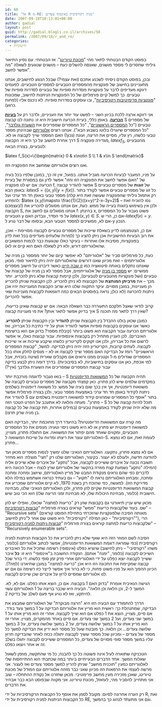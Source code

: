 ```yaml
---
id: 60
title: 'אל R מ-RE: מניה רקורסיבית באינסוף צעדים'
date: 2007-09-18T10:13:01+00:00
author: gadial
layout: post
guid: http://gadial.blogli.co.il/archives/58
permalink: /2007/09/18/r_and_re/
categories:
  - חישוביות
---
```

בפוסט הקודם הבטחתי לתאר מהי "[מכונת טיורינג](http://he.wikipedia.org/wiki/%D7%9E%D7%9B%D7%95%D7%A0%D7%AA_%D7%98%D7%99%D7%95%D7%A8%D7%99%D7%A0%D7%92)". אז הבטחתי. עם נסיון התיאור גיליתי שחסרים לי מספר מושגים, שאנסה להשלים כעת &#8211; מושגים שנוגעים לשאלה "מה אפשר לחשב".

ובכן, בפוסט הקודם ניסיתי לשכנע אתכם (ואת עצמי?) שבכל הנוגע לחישובים, אנחנו מתעניינים בחישוב של פונקציות מהמספרים הטבעיים למספרים הטבעיים. לפעמים דווקא מעדיפים לדבר על פונקציות מסדרות סופיות של טבעיים לסדרות סופיות של טבעיים. כך למשל קיים פורמליזם של כל הפונקציות הניתנות לחישוב, שמכונות "[פונקציות פרימיטיבות רקורסיביות](http://he.wikipedia.org/wiki/%D7%A4%D7%95%D7%A0%D7%A7%D7%A6%D7%99%D7%94_%D7%A4%D7%A8%D7%99%D7%9E%D7%99%D7%98%D7%99%D7%91%D7%99%D7%AA_%D7%A8%D7%A7%D7%95%D7%A8%D7%A1%D7%99%D7%91%D7%99%D7%AA)", ובו עוסקים בסדרות סופיות. לא ניכנס אליו (לפחות כרגע).

אני דווקא ארצה ללכת בכיוון השני &#8211; לפשט עוד יותר את העניניים, ולדבר רק על [**בעיות הכרעה**](http://he.wikipedia.org/wiki/%D7%91%D7%A2%D7%99%D7%99%D7%AA_%D7%94%D7%9B%D7%A8%D7%A2%D7%94). באופן כללי, בעיית הכרעה חישובית היא זו: נתונה לנו קבוצה S של מספרים טבעיים ("כל [המספרים הראשוניים](http://he.wikipedia.org/wiki/%D7%9E%D7%A1%D7%A4%D7%A8_%D7%A8%D7%90%D7%A9%D7%95%D7%A0%D7%99)", "כל המספרים שמפריכים את [השערת גולדבך](http://he.wikipedia.org/wiki/%D7%94%D7%A9%D7%A2%D7%A8%D7%AA_%D7%92%D7%95%D7%9C%D7%93%D7%91%D7%9A)", "כל המספרים שיוגרלו בלוטו בשבוע הבא"). אנחנו רוצים [אלגוריתם](http://he.wikipedia.org/wiki/%D7%90%D7%9C%D7%92%D7%95%D7%A8%D7%99%D7%AA%D7%9D) שבהינתן מספר טבעי כלשהו, רץ עליו, מסיים את הריצה, ועונה (נכון!) האם המספר שייך לקבוצה או לא. דרך אחרת לחשוב על כך היא זו: הקבוצה S מגדירה פונקציה, $latex f_S$, מהטבעיים לטבעיים, בצורה הבאה:

$latex f_S(x)=\{\begin{matrix} 0 & x\notin S \\ 1 & x\in S \end{matrix}$

ואנו רוצים אלגוריתם שמחשב את הפונקציה הזו.

על פניו, המעבר לבעיות הכרעה מגביל אותנו. בפועל, אין זה כך, במובן שלפיו בכל בעיה של "האם אפשר לחשב את הפונקציה הזו והזו" אפשר לדון גם במסגרת של בעיית הכרעה: אם יש לנו פונקציה f, אפשר להגדיר קבוצה S של **זוגות** של מספרים טבעיים באופן הבא: $latex S=\{(x,y)|y=f(x)\}$. כל זוג של מספרים טבעיים אפשר לקודד בתור מספר טבעי באופן חד חד ערכי ועל (רק אתמול גיליתי שהפונקציה שעושה זאת היא קלה להפתיע: $latex (x,y)\mapsto \frac{1}{2}((x+y)^2-x-3y+2)$ &#8211; נסו להוכיח זאת בעצמכם!) ולכן אין בשימוש בזוגות בעייה של ממש. כעת, אם אנחנו מסוגלים להכריע את הקבוצה S, אנחנו מסוגלים גם לחשב את f: בהינתן x, פשוט נעבור על כל המספרים הטבעיים y על פי הסדר, ונבדוק האם $latex (x,y)\in S$. אם כן, הרי ש-$latex f(x)=y$. אם לא, ממשיכים למספר הטבעי הבא, ובסופו של דבר נגיע ל-y הנכון.

אם כן, הצטמצמנו לדיון בשאלת שייכות של מספרים טבעיים לקבוצה מסויימת &#8211; ואכן, את רוב הבעיות החישוביות אכן ניתן להציג כך (למרות שלעתים מעדיפים בכל זאת לדון בפונקציות, מסיבות אלו ואחרות &#8211; בעיקר כאלו שנוגעות כבר לכמות המשאבים שהאלגוריתם דורש, ולא רק לשאלה האם הוא קיים או לא).

כעת, כל פורמליזם סביר של "אלגוריתם" לא יאפשר קיום של יותר ממספר בן מניה של אלגוריתמים &#8211; זאת מכיוון שאנו דורשים שהאלגוריתם יהיה ניתן לתיאור סופי. מכאן שאנחנו נתקלים באותה סיטואציה כמו [זו שבה היינו](http://www.gadial.net/?p=52) כאשר דיברנו על חישוב מספרים ממשיים: יש [מספר בן מניה](http://he.wikipedia.org/wiki/%D7%A7%D7%91%D7%95%D7%A6%D7%94_%D7%91%D7%AA_%D7%9E%D7%A0%D7%99%D7%94) של אלגוריתמים, אבל מספר לא בן מניה של קבוצות של טבעיים (ושל פונקציות מהטבעיים לטבעיים), ולכן קיימות קבוצות שלא ניתן להכריע. יותר מכך &#8211; את **מרביתן המוחצת** של הקבוצות לא ניתן להכריע. לכן הקבוצות שניתן להכריע הן מעניינות, במובן מסויים. עיקר התקווה שלנו היא שרוב הקבוצות המעניינות יהיו אכן ניתנות להכרעה (לא כולן; נראה בפוסטים הבאים כמה דוגמאות לקבוצות מעניינות שאי אפשר להכריע).

קרוב לודאי שאצל חלקכם התעוררה כבר השאלה הבאה: אם יש קבוצות שאינן כריעות, איך בדיוק אפשר לתאר אותן? את מי מעניינת קבוצה S שאין דרך לתאר מה תוכנה?

כמובן שכאן בולט ההבדל בין הקבוצות שניתן **להגדיר** ובין הקבוצות שניתן **להכריע**. כאשר אנו עוסקים בקבוצות סופיות אפשר להגדיר אותן על ידי כתיבת כל אבריהן, ואז אלגוריתם הכרעה עבור הקבוצה הוא פשוט ביותר (קיבלת מספר? בדוק אם הוא ברשימת האיברים). לכן העניין מתחיל רק בקבוצות אינסופיות. עבור קבוצות כאלו, אי אפשר לרשום את כל אבריהן, ולכן אנו זקוקים לקריטריון כלשהו שיקבע שייכות או אי שייכות לקבוצה. לעתים קרובות, הקריטריון הזה יהיה ניתן לבדיקה. למשל, "קבוצת המספרים הראשוניים" רומז על הבדיקה האם מספר שייך לקבוצה או לא &#8211; מנסים לחלק אותו בכל המספרים שגדולים מ-1 וקטנים ממנו ורואים אם מקבלים שארית (שיטה בזבזית, אבל למי אכפת, כאן אנו עוסקים בחישוביות, לא בסיבוכיות). בדרך דומה ניתן לבצע בדיקה עבור קבוצת המספרים שמפריכים את השערת גולדבך (איך?)

בואו נעבור לדוגמה מורכבת יותר &#8211; S תהיה הקבוצה של כל [המשוואות הדיופנטיות](http://he.wikipedia.org/wiki/%D7%9E%D7%A9%D7%95%D7%95%D7%90%D7%94_%D7%93%D7%99%D7%95%D7%A4%D7%A0%D7%98%D7%99%D7%AA) במקדמים שלמים שיש להן פתרון. כאן קפצתי מקבוצה של מספרים טבעיים לקבוצה של משוואות דיופנטיות, אך אין בכך שום בעיה של ממש: כל משוואה דיופנטית בשלמים ניתנת לקידוד באופן חד חד ערכי באמצעות מספר טבעי, ולכן בצורה פורמלית אפשר להגדיר את S בתור "אוסף כל המספרים שמהווים קידוד למשוואה דיופנטית בשלמים עם פתרון". מעתה והלאה לא אתעכב על הפרט הטכני הזה &#8211; S תוכל להיות קבוצה של כל מה שלא יהיה שניתן לקודד באמצעות טבעיים (במילים אחרות, תת קבוצה של כל קבוצה בן מניה שרק תרצו).

מה קורה עם המשוואות הדיופנטיות? בהיעדר דרך מחוכמת יותר, הבדיקה האם למשוואה דיופנטית יש פתרון או לא היא פשוט ניסוי וטעיה: מנסים את כל המספרים הטבעיים, ומקווים שאחד מהם יפתור את המשוואה. אם התגלה פתרון, מצויין; האלגוריתם עוצר את ריצתו ומדווח על שייכות המשוואה ל-S. לעומת זאת, אם לא נמצא פתרון&#8230;

אם לא נמצא פתרון, נתקענו. האלגוריתם הנאיבי שלנו ימשיך לנסות מספרים מכאן ועד להודעה חדשה, ולעולם לא יעצור. בקיצור, האלגוריתם שלנו רק "חצי" מוצלח: הוא מחזיר תשובה נכונה על איברים ששייכים לקבוצה, אבל "נתקע" על איברים שלא שייכים אליה (המילה "נתקע" נשמעת קצת מוזרה בהקשר של אלגוריתם שרץ לנצח &#8211; אבל הכוונה היא לדברים כפי שהם נראים מנקודת המבט של מריץ האלגוריתם, שיושב ומחכה ומחכה ומחכה, ומבחוץ האלגוריתם נראה לו "תקוע" &#8211; גם בעתיד כנראה אשתמש במילה הלא מדוייקת הזו). למעשה, כפי שהוכח רק בשנת 1970, לא קיים אלגוריתם שמכריע את קבוצת המשוואות הדיופנטיות שקיים להן פתרון, ולכן האלגוריתם הנאיבי שלנו, מבחינה חישובית (כלומר, מבחינת היכולות שלו, לא מבחינת זמני הריצה שלו) הוא הכי טוב שיש.

מכאן שיש עניין תיאורטי גם בקבוצות שהן רק "כריעות למחצה" שכאלו, ואפילו יש להן שם. בעוד שלקבוצות כריעות "ממש" קוראים בצורה פורמלית "[קבוצות רקורסיביות](http://he.wikipedia.org/wiki/%D7%A7%D7%91%D7%95%D7%A6%D7%94_%D7%A8%D7%A7%D7%95%D7%A8%D7%A1%D7%99%D7%91%D7%99%D7%AA)" &#8211; "Recursive sets" (מאותה הסיבה שלפונקציות שהזכרתי בתחילת הפוסט קוראים "רקורסיביות" &#8211; כאן המילה "רקורסיבית" היא פשוט שם אחר ל"ניתן לחישוב"), הרי שלקבוצות כריעות למחצה קוראים בצורה פורמלית "[קבוצות ניתנות למניה רקורסיבית](http://he.wikipedia.org/wiki/%D7%A7%D7%91%D7%95%D7%A6%D7%94_%D7%A0%D7%99%D7%AA%D7%A0%D7%AA_%D7%9C%D7%9E%D7%A0%D7%99%D7%99%D7%94_%D7%A8%D7%A7%D7%95%D7%A8%D7%A1%D7%99%D7%91%D7%99%D7%AA)" &#8211; "Recursively enumerable sets".

הסיבה לשם המוזר הזה היא שאף שלא ניתן להכריע את כל הקבוצות הניתנות למניה רקורסיבית (כפי שמראה דוגמת המשוואות הדיופנטיות), אפשר לכתוב אלגוריתם (כלומר, משהו "רקורסיבי" &#8211; ניתן לחישוב) שיוציא כפלט (אינסופי) רשימה שתכיל את כל האיברים השייכים לקבוצה (כלומר, "ימנה" אותם). הנקודה החשובה ב"אינסופי" היא זו: **כל** איבר ששייך לקבוצה יוצא כפלט על ידי האלגוריתם אחרי פרק זמן סופי כלשהו. די ברור שכל קבוצה שמקיימת את התכונה הזו היא אכן "כריעה למחצה" במובן שתיארנו (למה?). הכיוון ההפוך הוא על פניו פשוט פחות, כי לא ברור איך אפשר לייצר כזו רשימה גם אם יש לנו אלגוריתם שמסיים לרוץ על איברים שכן שייכים לקבוצה.

הגישה הנאיבית אומרת "בדוק האם 1 בקבוצה. אם כן, הוצא אותו כפלט. אם לא, לא. המשך ל-2, וכן הלאה וכן הלאה". הבעיה היא שכבר בריצה על 1 האלגוריתם עשוי להיתקע, ואז לא נגיע אף פעם לשלב של בדיקת 2.

הדרך להתמודד עם הבעיה הזו היא "הרצה מבוקרת" של האלגוריתם שמבצע את הבדיקה, שמתנהלת כך: ראשית הוא מריץ את אלגוריתם הבדיקה על 1 במשך צעד בודד. אם סיים, מצויין, הוצא את 1 כפלט אם הוא שייך לקבוצה. אחרי זה הוא מריץ אותו על 1 במשך שני צעדים, ועל 2 במשך שני צעדים. אם סיים באחד מהמקרים, מצויין. אחרי זה הוא מריץ אותו על 1 במשך שלושה צעדים, על 2 במשך שלושה צעדים, על 3 במשך שלושה צעדים&#8230; וכן הלאה. כך מובטח שעל כל מספר הוא יריץ את הבדיקה למשך כל מספר של צעדים &#8211; ומכיוון שכל מספר ששיך לקבוצה יתגלה ככזה לאחר שהבדיקה תרוץ עליו במשך מספר סופי מסויים של צעדים, כל המספרים ששייכים לקבוצה יתגלו בשלב זה או אחר ויוצאו כפלט.

הטכניקה שתוארה לעיל אינה פשוטה כל כך להבנה; כל מי שהתקשה, מוזמן לשאול שאלות המשך. אחד הדברים הבעייתיים ביותר במה שכתבתי הוא ההתייחסות שלי לאלגוריתם כמעין "תוכנית מחשב" שניתן להריץ למשך מספר צעדים ואז לעצור. אני מרשה לעצמי את הרמאות הזו מכיוון שאני כבר מזהה אלגוריתם עם המודל של מכונת טיורינג, שאכן מזכירה מעין מחשב פרימטיבי. מכאן שחזרנו אל נקודת ההתחלה &#8211; שוב אני מתחייב להסביר מהי, לעזאזל, מכונת טיורינג. אני מקווה שבפוסט הבא כבר אבהיר את הדברים.

רק הערה אחרונה לסיום: מקובל לסמן את אוסף כל הקבוצות הרקורסיביות על ידי R, ואת כל הקבוצות הניתנות למניה רקורסיבית על ידי RE, וגם אני מתעתד לנהוג כך בהמשך.